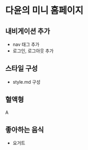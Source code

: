 # 다윤의 미니 홈페이지

## 내비게이션 추가

- nav 태그 추가
- 로그인, 로그아웃 추가

## 스타일 구성

- style.md 구성

## 혈액형

A

## 좋아하는 음식

- 요거트
